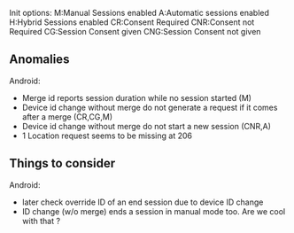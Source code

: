 Init options:
M:Manual Sessions enabled
A:Automatic sessions enabled
H:Hybrid Sessions enabled
CR:Consent Required
CNR:Consent not Required
CG:Session Consent given
CNG:Session Consent not given

## Anomalies

Android:
- Merge id reports session duration while no session started (M)
- Device id change without merge do not generate a request if it comes after a merge (CR,CG,M)
- Device id change without merge do not start a new session (CNR,A)
- 1 Location request seems to be missing at 206

## Things to consider

Android:
- later check override ID of an end session due to device ID change
- ID change (w/o merge) ends a session in manual mode too. Are we cool with that ?
